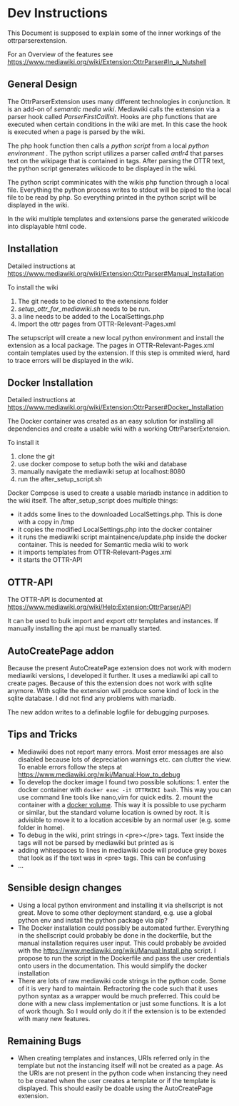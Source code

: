 # Dev Instructions

This Document is supposed to explain some of the inner workings of the
ottrparserextension. 

For an Overview of the features see
https://www.mediawiki.org/wiki/Extension:OttrParser#In_a_Nutshell


## General Design

The OttrParserExtension uses many different technologies in conjunction. It is
an add-on of *semantic media wiki*. Mediawiki calls the extension via a parser
hook called *ParserFirstCallInit*. Hooks are php functions that are executed
when certain conditions in the wiki are met. In this case the hook is executed
when a page is parsed by the wiki. 

The php hook function then calls a *python script* from a local *python
environment* . The python script utilizes a parser called *antlr4* that parses
text on the wikipage that is contained in <ottr></ottr> tags. After parsing the
OTTR text, the python script generates wikicode to be displayed in the wiki. 

The python script comminicates with the wikis php function through a local file.
Everything the python process writes to stdout will be piped to the local file
to be read by php. So everything printed in the python script will be displayed
in the wiki.

In the wiki multiple templates and extensions parse the generated wikicode into
displayable html code.


## Installation

Detailed instructions at
https://www.mediawiki.org/wiki/Extension:OttrParser#Manual_Installation

To install the wiki

1. The git needs to be cloned to the extensions folder
2. *setup_ottr_for_mediawiki.sh* needs to be run.
3. a line needs to be added to the LocalSettings.php
4. Import the ottr pages from OTTR-Relevant-Pages.xml

The setupscript will create a new local python environment and install the
extension as a local package. The pages in OTTR-Relevant-Pages.xml contain
templates used by the extension. If this step is ommited wierd, hard to trace
errors will be displayed in the wiki.


## Docker Installation

Detailed instructions at
https://www.mediawiki.org/wiki/Extension:OttrParser#Docker_Installation

The Docker container was created as an easy solution for installing all
dependencies and create a usable wiki with a working OttrParserExtension.

To install it

1. clone the git
2. use docker compose to setup both the wiki and database
3. manually navigate the mediawiki setup at localhost:8080
4. run the after_setup_script.sh

Docker Compose is used to create a usable mariadb instance in addition to the
wiki itself. The after_setup_script does multiple things:
 * it adds some lines to the downloaded LocalSettings.php. This is done with a
   copy in /tmp
* it copies the modified LocalSettings.php into the docker container
* it runs the mediawiki script maintainence/update.php inside the docker
  container. This is needed for Semantic media wiki to work
* it imports templates from OTTR-Relevant-Pages.xml
* it starts the OTTR-API

## OTTR-API

The OTTR-API is documented at
https://www.mediawiki.org/wiki/Help:Extension:OttrParser/API

It can be used to bulk import and export ottr templates and instances. If
manually installing the api must be manually started.


## AutoCreatePage addon

Because the present AutoCreatePage extension does not work with modern mediawiki
versions, I developed it further. It uses a mediawiki api call to create pages.
Because of this the extension does not work with sqlite anymore. With sqlite the
extension will produce some kind of lock in the sqlite database. I did not find
any problems with mariadb.

The new addon writes to a definable logfile for debugging purposes.

## Tips and Tricks

* Mediawiki does not report many errors. Most error messages are also disabled
  because lots of depreciation warnings etc. can clutter the view. To enable
errors follow the steps at https://www.mediawiki.org/wiki/Manual:How_to_debug
* To develop the docker image I found two possible solutions: 1. enter the
  docker container with `docker exec -it OTTRWIKI bash`. This way you can use
command line tools like nano,vim for quick edits. 2. mount the container with a
[docker volume](https://docs.docker.com/storage/volumes/). This way it is
possible to use pycharm or similar, but the standard volume location is owned by
root. It is advisible to move it to a location accesible by an normal user (e.g.
some folder in home).
* To debug in the wiki, print strings in \<pre\>\</pre\> tags. Text inside the
  tags will not be parsed by mediawiki but printed as is
* adding whitespaces to lines in mediawiki code will produce grey boxes that
  look as if the text was in \<pre\> tags. This can be confusing
* ...


## Sensible design changes

* Using a local python environment and installing it via shellscript is not
  great. Move to some other deployment standard, e.g. use a global python env
and install the python package via pip?
* The Docker installation could possibly be automated further. Everything in the
  shellscript could probably be done in the dockerfile, but the manual
installation requires user input. This could probably be avoided with the
https://www.mediawiki.org/wiki/Manual:Install.php script. I propose to run the
script in the Dockerfile and pass the user credentials onto users in the
documentation. This would simplify the docker installation
* There are lots of raw mediawiki code strings in the python code. Some of it is
  very hard to maintain. Refractoring the code such that it uses python syntax
as a wrapper would be much preferred. This could be done with a new class
implementation or just some functions. It is a lot of work though. So I would only
do it if the extension is to be extended with many new features.

## Remaining Bugs

* When creating templates and instances, URIs referred only in the template but
  not the instancing itself will not be created as a page. As the URIs are not
present in the python code when instancing they need to be created when the user
creates a template or if the template is displayed. This should easily be doable
using the AutoCreatePage extension. 
